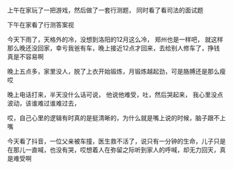 上午在家玩了一把游戏，然后做了一套行测题， 同时看了看司法的面试题

下午在家看了行测答案视

 今天下雨了，天格外的冷，没想到洛阳的12月这么冷， 郑州也是一样吧，
就这样那么晚还没回家，幸亏我爸有车，晚上接近12点才回来，去给别人修车了，挣钱真是不容易啊

晚上五点多，家里没人，脱了上衣开始锻炼，月锻炼越起劲，可是胳膊还是那么瘦哎

晚上电话打来，半天没什么话可说， 他说他难受，吐，然后哭起来， 我心里没点波动，该谁难过谁难过去，

哎，自己心里的逻辑有时真的是挺清晰的，为什么就是嘴上说的时候，脑子跟不上嘴

今天看了抖音，一位父亲被车撞，医生救不活了，说只有一分钟的生命，儿子只是在那儿一直喊，也没有哭，哎想着人在弥留之际听到家人的呼喊，却无力回天，真是难受啊
